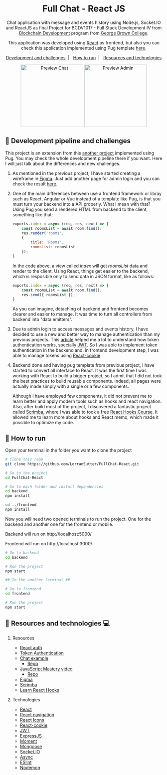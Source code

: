 <h1 align="center">
  Full Chat - React JS
</h1>

<p align="center">
  Chat application with message and events history using Node.js, Socket.IO and ReactJS as final Project for BCDV1017 - Full Stack Development IV from <a href='https://www.georgebrown.ca/programs/blockchain-development-program-t175/'>Blockchain Development</a> program from <a href='https://www.georgebrown.ca'>George Brown College</a>.
</p>

<p align="center">
  This application was developed using <a href='https://reactjs.org/'>React</a> as frontend, but also you can check this application implemented using Pug template <a href='https://github.com/LorranSutter/FullChat'>here</a>.
</p>

<p align="center">
    <a href='#straight_ruler-Development-pipeline-and-challenges'>Development and challenges</a>&nbsp;&nbsp;|&nbsp;&nbsp;
    <a href="#runner-how-to-run">How to run</a>&nbsp;&nbsp;|&nbsp;&nbsp;    
    <a href="#book-Resources-and-technologies-computer">Resources and technologies</a>
</p>
 
<div align="center">

<img src="https://github.com/LorranSutter/FullChat/blob/assets/preview.gif?raw=true" alt="Preview Chat" height=200/>

<img src="https://res.cloudinary.com/lorransutter/image/upload/v1589245407/FullChat_React_admin.gif" height=200 alt="Preview Admin">

</div>

## :straight_ruler: Development pipeline and challenges

This project is an extension from this [another project](https://github.com/LorranSutter/FullChat) implemented using Pug. You may check the whole development pipeline there if you want. Here I will just talk about the differences and new challenges.

1. As mentioned in the previous project, I have started creating a wireframe in [Figma](https://www.figma.com/). Just add another page for admin login and you can check the result [here](https://www.figma.com/file/vnNwlNAq3iDuazxRo2eULX/Full-Chat?node-id=0%3A1).

2. One of the main differences between use a frontend framework or libray such as React, Angular or Vue instead of a template like Pug, is that you must turn your backend into a API properly. What I mean with that? Using Pug you send a rendered HTML from backend to the client, something like that:

    ```js
    exports.index = async (req, res, next) => {
        const roomsList = await room.find();
        res.render('rooms',
        {
            title: 'Rooms',
            roomsList: roomsList
        });
    }
    ```

    In the code above, a view called *index* will get *roomsList* data and render to the client. Using React, things get easier to the backend, which is resposible only to send data in JSON format, like as follows:

    ```js
    exports.index = async (req, res, next) => {
        const roomsList = await room.find();
        res.send({ roomsList });
    }
    ```

    As you can imagine, detaching of backend and frontend becomes clearer and easier to manage. It was time to turn all controllers from backend into "data emitters".

3. Due to admin login to access messages and events history, I have decided to use a new and better way to manage authentication than my previous projects. This [article](https://stormpath.com/blog/token-authentication-scalable-user-mgmt) helped me a lot to understand how token authentication works, specially [JWT](https://jwt.io/). So I was able to implement token authentication in the backend and, in frontend development step, I was able to manage tokens using [React-cookie](https://www.npmjs.com/package/react-cookie).

4. Backend done and having pug template from previous project, I have started to convert all interface to React. It was the first time I was working with React to build a bigger project, so I admit that I did not took the best practices to build reusable components. Indeed, all pages were actually made simply with a single or a few components.

    Although I have employed few components, it did not prevent me to learn better and apply modern tools such as hooks and react navigation. Also, after build most of the project, I discovered a fantastic project called [Scrimba](https://scrimba.com/), where I was able to took a free [React Hooks Course](https://scrimba.com/course/greacthooks). It allowed me to learn more about hooks and React.memo, which made it possible to optimize my code.

<!-- Continue here? I do not know if I have something else to talk about -->

## :runner: How to run

Open your terminal in the folder you want to clone the project

```sh
# Clone this repo
git clone https://github.com/LorranSutter/FullChat-React.git

# Go to the project
cd FullChat-React

# Go to each folder and install dependencies
cd backend
npm install

cd ../frontend
npm install
```

Now you will need two opened terminals to run the project. One for the backend and another one for the frontend or mobile.

Backend will run on http://localhost:5000/

Frontend will run on http://localhost:3000/

```sh
# Go to backend
cd backend

# Run the project
npm start

## In the another terminal ##

# Go to frontend
cd frontend

# Run the project
npm start
```

## :book: Resources and technologies :computer:

1. Resources
    - [React auth](https://medium.com/@faizanv/authentication-for-your-react-and-express-application-w-json-web-tokens-923515826e0#beb6)
    - [Token Authentication](https://stormpath.com/blog/token-authentication-scalable-user-mgmt)
    - [Chat example](https://medium.com/dataseries/how-to-build-a-chat-app-with-react-socket-io-and-express-190d927b7002)
        - [Repo](https://bitbucket.org/hauyeung/react-chat-tutorial-app/src/master/)
    - [JavaScript Mastery video](https://www.youtube.com/watch?v=ZwFA3YMfkoc)
        - [Repo](https://github.com/adrianhajdin/project_chat_application)
    - [Figma](https://www.figma.com/)
    - [Scrimba](https://scrimba.com/)
    - [Learn React Hooks](https://scrimba.com/course/greacthooks)

2. Technologies
    - [React](https://reactjs.org/)
    - [React navigation](https://reactnavigation.org/)
    - [React Icons](https://www.npmjs.com/package/react-icons)
    - [React-cookie](https://www.npmjs.com/package/react-cookie)
    - [JWT](https://jwt.io/)
    - [ExpressJS](http://expressjs.com/)
    - [Moment](https://momentjs.com/)
    - [Mongoose](https://mongoosejs.com/)
    - [Socket.IO](https://socket.io/)
    - [Async](https://caolan.github.io/async/v3/)
    - [ESlint](https://eslint.org/)
    - [Nodemon](https://www.npmjs.com/package/nodemon)
